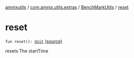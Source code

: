 [amnixutils](../../index.md) / [com.amnix.utils.extras](../index.md) / [BenchMarkUtils](index.md) / [reset](./reset.md)

# reset

`fun reset(): `[`Unit`](https://kotlinlang.org/api/latest/jvm/stdlib/kotlin/-unit/index.html) [(source)](https://github.com/AmniX/amnixUtils/tree/master/amnixutils/src/main/java/com/amnix/utils/extras/BenchMarkUtils.kt#L27)

resets The startTime

